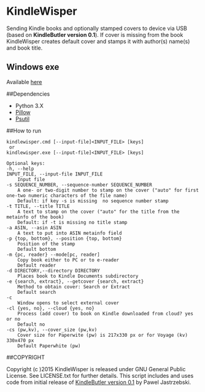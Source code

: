KindleWisper
============
Sending Kindle books and optionally stamped covers to device via USB (based on **KindleButler version 0.1**).
If cover is missing from the book KindleWisper creates default cover and stamps it with 
author(s) name(s) and book title.

## Windows exe

Available [here](https://github.com/knigophil/KindleWisper/releases)


##Dependencies

- Python 3.X
- [Pillow](http://pypi.python.org/pypi/Pillow/)
- [Psutil](https://pypi.python.org/pypi/psutil)

    
##How to run

    kindlewisper.cmd [--input-file]<INPUT_FILE> [keys]
     or
    kindlewisper.exe [--input-file]<INPUT_FILE> [keys]

    Optional keys:
	-h, --help 
    INPUT_FILE, --input-file INPUT_FILE 
        Input file 
    -s SEQUENCE_NUMBER, --sequence-number SEQUENCE_NUMBER 
        A one- or two-digit number to stamp on the cover ("auto" for first one-two numeric characters of the file name) 
        Default: if key -s is missing  no sequence number stamp
    -t TITLE, --title TITLE 
        A text to stamp on the cover ("auto" for the title from the metainfo of the book)
        Default: if -t is missing no title stamp 
    -a ASIN, --asin ASIN 
        A text to put into ASIN metainfo field 
    -p {top, bottom}, --position {top, bottom} 
        Position of the stamp 
        Default bottom
    -m {pc, reader} --mode[pc, reader] 
        Copy book either to PC or to e-reader
        Default reader 
    -d DIRECTORY,--directory DIRECTORY 
        Places book to Kindle Documents subdirectory 
    -e {search, extract}, --getcover {search, extract} 
        Method to obtain cover: Search or Extract
        Default search 
    -c 
        Window opens to select external cover 
    -cl {yes, no}, --cloud {yes, no} 
        Process (add cover) to book on Kindle downloaded from cloud? yes or no
        Default no
    -cs (pw,kv), --cover_size (pw,kv)
        Cover size for Paperwite (pw) is 217x330 px or for Voyage (kv) 330x470 px
        Default Paperwhite (pw)

##COPYRIGHT

Copyright (c )2015 KindleWisper is released under GNU General Public License. See LICENSE.txt for further details.
This script includes and uses code from initial release of [KindleButler version 0.1](https://github.com/AcidWeb/KindleButler) by Pawel Jastrzebski.  
